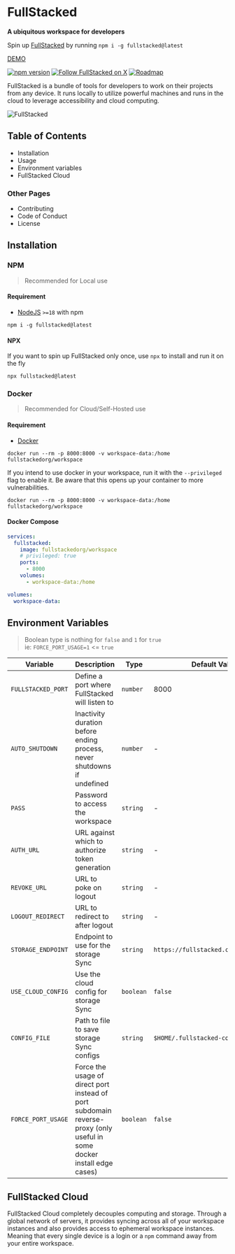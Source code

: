 # FullStacked

**A ubiquitous workspace for developers**

Spin up [FullStacked](https://fullstacked.org) by running `npm i -g fullstacked@latest`

[DEMO](https://fullstacked.org/demo)

[![npm version](https://img.shields.io/npm/v/fullstacked?logo=npm)](https://www.npmjs.com/package/fullstacked)
[![Follow FullStacked on X](https://img.shields.io/twitter/follow/get_fullstacked)](https://twitter.com/get_fullstacked)
[![Roadmap](https://img.shields.io/badge/Roadmap-ffffff?logo=notion&logoColor=black)](https://fullstacked.notion.site/fullstacked/FullStacked-Roadmap-ebfcb685b77446c7a7898c05b219215e)

FullStacked is a bundle of tools for developers to work on their projects from any device. It runs locally to utilize powerful machines and runs in the cloud to leverage accessibility and cloud computing.

![FullStacked](https://files.cplepage.com/fullstacked/fullstacked-sharing.jpg)

## Table of Contents

* Installation
* Usage
* Environment variables
* FullStacked Cloud

### Other Pages

* Contributing
* Code of Conduct
* License

## Installation

### NPM
> Recommended for Local use

#### Requirement

* [NodeJS](https://nodejs.org/en) `>=18` with npm

```shell
npm i -g fullstacked@latest
```

#### NPX

If you want to spin up FullStacked only once, use `npx` to install and run it on the fly

```shell
npx fullstacked@latest
```

### Docker

> Recommended for Cloud/Self-Hosted use

#### Requirement

* [Docker](https://docs.docker.com/get-docker)

```shell
docker run --rm -p 8000:8000 -v workspace-data:/home fullstackedorg/workspace
```

If you intend to use docker in your workspace, run it with the `--privileged` flag to enable it.
Be aware that this opens up your container to more vulnerabilities.

```shell
docker run --rm -p 8000:8000 -v workspace-data:/home fullstackedorg/workspace
```


#### Docker Compose

```yaml
services:
  fullstacked:
    image: fullstackedorg/workspace
    # privileged: true
    ports:
      - 8000
    volumes:
      - workspace-data:/home

volumes:
  workspace-data:
```

## Environment Variables

> Boolean type is nothing for `false` and `1` for `true`  
> ie: `FORCE_PORT_USAGE=1` <= `true`

| Variable | Description | Type | Default Value |
|---|---|---|---|
| `FULLSTACKED_PORT` | Define a port where FullStacked will listen to | `number` | 8000 |
| `AUTO_SHUTDOWN` | Inactivity duration before ending process, never shutdowns if undefined | `number` | - |
| `PASS` | Password to access the workspace | `string` | - |
| `AUTH_URL` | URL against which to authorize token generation | `string` | - |
| `REVOKE_URL` | URL to poke on logout | `string` | - |
| `LOGOUT_REDIRECT` | URL to redirect to after logout | `string` | - |
| `STORAGE_ENDPOINT` | Endpoint to use for the storage Sync | `string` | `https://fullstacked.cloud/storages` |
| `USE_CLOUD_CONFIG` | Use the cloud config for storage Sync | `boolean` | `false` |
| `CONFIG_FILE` | Path to file to save storage Sync configs | `string` | `$HOME/.fullstacked-config` |
| `FORCE_PORT_USAGE` | Force the usage of direct port instead of port subdomain reverse-proxy (only useful in some docker install edge cases) | `boolean` | `false` |

## FullStacked Cloud

FullStacked Cloud completely decouples computing and storage. Through a global network of servers, it provides syncing across all of your workspace instances and also provides access to ephemeral workspace instances. Meaning that every single device is a login or a `npm` command away from your entire workspace.